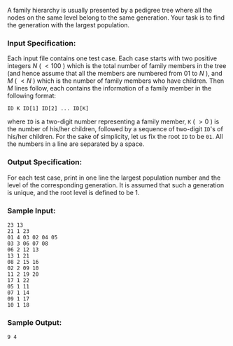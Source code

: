 <!-- Title
The Largest Generation (25)
-->
A family hierarchy is usually presented by a pedigree tree where all the nodes
on the same level belong to the same generation. Your task is to find the
generation with the largest population.

### Input Specification:

Each input file contains one test case. Each case starts with two positive
integers $N$ ( $<100$ ) which is the total number of family members in the
tree (and hence assume that all the members are numbered from 01 to $N$ ), and
$M$ ( $<N$ ) which is the number of family members who have children. Then $M$
lines follow, each contains the information of a family member in the
following format:

```
ID K ID[1] ID[2] ... ID[K]
```

where `ID` is a two-digit number representing a family member, `K` ( $>0$ ) is
the number of his/her children, followed by a sequence of two-digit `ID`'s of
his/her children. For the sake of simplicity, let us fix the root `ID` to be
`01`. All the numbers in a line are separated by a space.

### Output Specification:

For each test case, print in one line the largest population number and the
level of the corresponding generation. It is assumed that such a generation is
unique, and the root level is defined to be 1.

### Sample Input:

```
23 13
21 1 23
01 4 03 02 04 05
03 3 06 07 08
06 2 12 13
13 1 21
08 2 15 16
02 2 09 10
11 2 19 20
17 1 22
05 1 11
07 1 14
09 1 17
10 1 18
```

### Sample Output:

```
9 4
```
